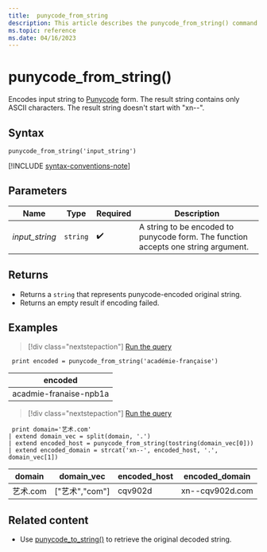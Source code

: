 ```yaml
---
title:  punycode_from_string 
description: This article describes the punycode_from_string() command in Azure Data Explorer.
ms.topic: reference
ms.date: 04/16/2023
---
```


# punycode_from_string()

Encodes input string to [Punycode](https://en.wikipedia.org/wiki/Punycode) form.
The result string contains only ASCII characters. The result string doesn't start with "xn--".


## Syntax

`punycode_from_string('input_string')`

[!INCLUDE [syntax-conventions-note](../../includes/syntax-conventions-note.md)]

## Parameters

| Name | Type | Required | Description |
|--|--|--|--|
| *input_string* |  `string` |  :heavy_check_mark: | A string to be encoded to punycode form. The function accepts one string argument.

## Returns

* Returns a `string` that represents punycode-encoded original string.
* Returns an empty result if encoding failed.

## Examples

> [!div class="nextstepaction"]
> <a href="https://dataexplorer.azure.com/clusters/help/databases/Samples?query=H4sIAAAAAAAAAysoyswrUUjNS85PSU1RsFUoKM2rBLHj04ryc+OLS4DS6RrqicmJKYdX5mam6qYVJeYdXp6YWZyqrgkA2GFbdjwAAAA=" target="_blank">Run the query</a>

```kusto
 print encoded = punycode_from_string('académie-française')
```

|encoded|
|---|
|acadmie-franaise-npb1a|

> [!div class="nextstepaction"]
> <a href="https://dataexplorer.azure.com/clusters/help/databases/Samples?query=H4sIAAAAAAAAAysoyswrUUjJz03MzLNVf9G569mc9XrJ+bnqvFw1CqkVJal5KVDZ+LLUZAVbheKCnMwSDYiQjoK6nromksrUvOT8lNSU+Iz84hKg2oLSvEqQQHxaUX5ufHEJ0K50jZJ8KANhbLRBrCY2YyAqQJaWFCUnlmioV+Tp6qrroFgDdoMOkhujDWM1AQ07DZjWAAAA" target="_blank">Run the query</a>

```kusto
 print domain='艺术.com'
| extend domain_vec = split(domain, '.')
| extend encoded_host = punycode_from_string(tostring(domain_vec[0]))
| extend encoded_domain = strcat('xn--', encoded_host, '.', domain_vec[1])
```

|domain|	domain_vec |	encoded_host |	encoded_domain|
|---|---|---|---|
|艺术.com | ["艺术","com"] | cqv902d | xn--cqv902d.com|


## Related content

* Use [punycode_to_string()](punycode-to-string-function.md) to retrieve the original decoded string.
